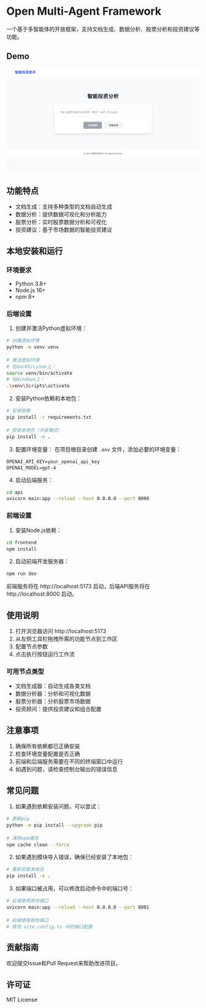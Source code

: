 # Open Multi-Agent Framework

一个基于多智能体的开放框架，支持文档生成、数据分析、股票分析和投资建议等功能。

## Demo

![Alt text](images/1.png)


## 功能特点

- 文档生成：支持多种类型的文档自动生成
- 数据分析：提供数据可视化和分析能力
- 股票分析：实时股票数据分析和可视化
- 投资建议：基于市场数据的智能投资建议

## 本地安装和运行

### 环境要求

- Python 3.8+
- Node.js 16+
- npm 8+

### 后端设置

1. 创建并激活Python虚拟环境：
```bash
# 创建虚拟环境
python -m venv venv

# 激活虚拟环境
# 在macOS/Linux上：
source venv/bin/activate
# 在Windows上：
.\venv\Scripts\activate
```

2. 安装Python依赖和本地包：
```bash
# 安装依赖
pip install -r requirements.txt

# 安装本地包（开发模式）
pip install -e .
```

3. 配置环境变量：
在项目根目录创建 `.env` 文件，添加必要的环境变量：
```
OPENAI_API_KEY=your_openai_api_key
OPENAI_MODEL=gpt-4
```

4. 启动后端服务：
```bash
cd api
uvicorn main:app --reload --host 0.0.0.0 --port 8000
```

### 前端设置

1. 安装Node.js依赖：
```bash
cd frontend
npm install
```

2. 启动前端开发服务器：
```bash
npm run dev
```

前端服务将在 http://localhost:5173 启动，后端API服务将在 http://localhost:8000 启动。

## 使用说明

1. 打开浏览器访问 http://localhost:5173
2. 从左侧工具栏拖拽所需的功能节点到工作区
3. 配置节点参数
4. 点击执行按钮运行工作流

### 可用节点类型

- 文档生成器：自动生成各类文档
- 数据分析器：分析和可视化数据
- 股票分析器：分析股票市场数据
- 投资顾问：提供投资建议和组合配置

## 注意事项

1. 确保所有依赖都已正确安装
2. 检查环境变量配置是否正确
3. 前端和后端服务需要在不同的终端窗口中运行
4. 如遇到问题，请检查控制台输出的错误信息

## 常见问题

1. 如果遇到依赖安装问题，可以尝试：
```bash
# 更新pip
python -m pip install --upgrade pip

# 清除npm缓存
npm cache clean --force
```

2. 如果遇到模块导入错误，确保已经安装了本地包：
```bash
# 重新安装本地包
pip install -e .
```

3. 如果端口被占用，可以修改启动命令中的端口号：
```bash
# 后端使用其他端口
uvicorn main:app --reload --host 0.0.0.0 --port 8001

# 前端使用其他端口
# 修改 vite.config.ts 中的端口配置
```

## 贡献指南

欢迎提交Issue和Pull Request来帮助改进项目。

## 许可证

MIT License
